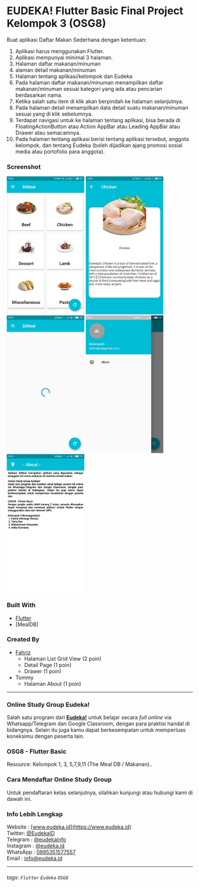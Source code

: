 # EUDEKA! Flutter Basic Final Project Kelompok 3 (OSG8)
Buat aplikasi Daftar Makan Sederhana dengan ketentuan:
1. Aplikasi harus menggunakan Flutter.
2. Aplikasi mempunyai minimal 3 halaman.
3. Halaman daftar makanan/minuman
4. alaman detail makanan/minuman
5. Halaman tentang aplikasi/kelompok dan Eudeka
6. Pada halaman daftar makanan/minuman menampilkan daftar makanan/minuman sesuai kategori yang ada atau pencarian berdasarkan nama.
7. Ketika salah satu item di klik akan berpindah ke halaman selanjutnya.
8. Pada halaman detail menampilkan data detail suatu makanan/minuman sesuai yang di klik sebelumnya.
9. Terdapat navigasi untuk ke halaman tentang aplikasi, bisa berada di FloatingActionButton atau Action AppBar atau Leading AppBar atau Drawer atau semacamnya.
10. Pada halaman tentang aplikasi berisi tentang aplikasi tersebut, anggota kelompok, dan tentang Eudeka (boleh dijadikan ajang promosi sosial media atau portofolio para anggota).

### Screenshot
<img src="images/Screenshot_2020-01-15-19-00-10-448_com.example.final_project_kelompok3.png" width="210"></img>
<img src="images/Screenshot_2020-01-15-19-00-18-560_com.example.final_project_kelompok3.png" width="210"></img>
<img src="images/Screenshot_2020-01-16-19-01-02-495_com.example.final_project_kelompok3.png" width="210"></img>
<img src="images/Screenshot_2020-01-16-19-01-30-364_com.example.final_project_kelompok3.png" width="210"></img>
<img src="images/Screenshot_2020-01-16-19-01-35-848_com.example.final_project_kelompok3.png" width="210"></img>

### Built With
- [Flutter](https://flutter.dev)
- [MealDB]

### Created By
- [Fahriz](https://github.com/fahrizdimasqy)
    - Halaman List Grid View (2 poin)
    - Detail Page (1 poin)
    - Drawer (1 poin)
- Tommy
    - Halaman About (1 poin)
---

### Online Study Group Eudeka!
Salah satu program dari [**Eudeka!**](https://www.eudeka.id) untuk belajar secara _full online_ via Whatsapp/Telegram dan Google Classroom, dengan para praktisi handal di bidangnya. Selain itu juga kamu dapat berkesempatan untuk memperluas koneksimu dengan peserta lain.

### OSG8 - Flutter Basic
Resource:
Kelompok 1, 3, 5,7,9,11 (The Meal DB / Makanan)..

### Cara Mendaftar Online Study Group
Untuk pendaftaran kelas selanjutnya, silahkan kunjungi atau hubungi kami di dawah ini.

### Info Lebih Lengkap
Website : [www.eudeka.id](https://www.eudeka.id)  
Twitter: [@EudekaID](https://twitter.com/EudekaID)  
Telegram : [@eudekainfo](https://t.me/eudekainfo)  
Instagram : [@eudeka.id](https://instagram.com/eudeka.id)  
WhatsApp : [0895351577557](https://wa.me/62895351577557)  
Email : [info@eudeka.id](mailto:info@eudeka.id)  

---

###### tags: `Flutter` `Eudeka` `OSG8`
